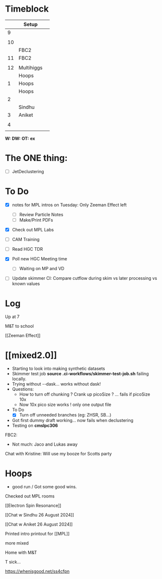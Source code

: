 # Timeblock

|     | Setup      |     |
| --- | ---------- | --- |
| 9   |            |     |
|     |            |     |
| 10  |            |     |
|     | FBC2       |     |
| 11  | FBC2       |     |
|     |            |     |
| 12  | Multihiggs |     |
|     | Hoops      |     |
| 1   | Hoops      |     |
|     | Hoops      |     |
| 2   |            |     |
|     | Sindhu     |     |
| 3   | Aniket     |     |
|     |            |     |
| 4   |            |     |
|     |            |     |

**W:**
**DW:**
**OT:**
**ex**

# The ONE thing: 
- [ ] JetDeclustering


# To Do
- [x]  notes for MPL intros on Tuesday: Only Zeeman Effect left
	- [ ] Review Particle Notes
	- [ ] Make/Print PDFs
- [x] Check out MPL Labs
- [ ] CAM Training
- [ ] Read HGC TDR
- [x] Poll new HGC Meeting time
	- [ ] Waiting on MP and VD
- [ ] Update skimmer CI: Compare cutflow during skim vs later processing vs known values


# Log

Up at 7

M&T to school

[[Zeeman Effect]]

# [[mixed2.0]]
- Starting to look into making synthetic datasets
- Skimmer test job **source .ci-workflows/skimmer-test-job.sh**  failing locally.
- Trying without --dask... works without dask!
- Questions:
	- How to turn off chunking ? Crank up picoSize ? ... fails if picoSize 10x
	- Now 10x pico size works ! only one output file
- To Do
	- [x] Turn off unneeded branches (eg: ZHSR, SB...)
- Got first dummy draft working... now fails when declustering
- Testing on **cmslpc306**


FBC2:
- Not much: Jaco and Lukas away

Chat with Kristine:  Will use my booze for Scotts party

# Hoops
- good run / Got some good wins. 

Checked out MPL rooms

[[Electron Spin Resonance]]

[[Chat w Sindhu 26 August 2024]]

[[Chat w Aniket 26 August 2024]]

Printed intro printout for [[MPL]]

more mixed

Home with M&T

T sick...

https://whenisgood.net/ss4cfpn